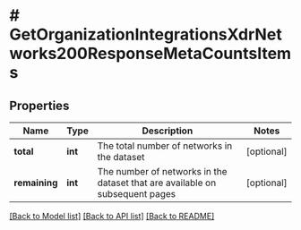 # # GetOrganizationIntegrationsXdrNetworks200ResponseMetaCountsItems

## Properties

Name | Type | Description | Notes
------------ | ------------- | ------------- | -------------
**total** | **int** | The total number of networks in the dataset | [optional]
**remaining** | **int** | The number of networks in the dataset that are available on subsequent pages | [optional]

[[Back to Model list]](../../README.md#models) [[Back to API list]](../../README.md#endpoints) [[Back to README]](../../README.md)
